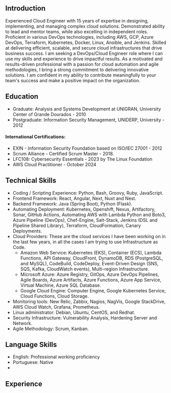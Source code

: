 ## Introduction

Experienced Cloud Engineer with 15 years of expertise in designing, implementing, and managing complex cloud solutions. Demonstrated ability to lead and mentor teams, while also excelling in independent roles. 
Proficient in various DevOps technologies, including AWS, GCP, Azure DevOps, Terraform, Kubernetes, Docker, Linux, Ansible, and Jenkins. Skilled at delivering efficient, scalable, and secure cloud infrastructures that drive business success. 
I am seeking a DevOps/Cloud Engineer role where I can use my skills and experience to drive impactful results. As a motivated and results-driven professional with a passion for cloud automation and agile methodologies, I bring a strong commitment to delivering innovative solutions. I am confident in my ability to contribute meaningfully to your team's success and make a positive impact on the organization.

## Education
- Graduate: Analysis and Systems Development at UNIGRAN, University Center of Grande Dourados - 2010
- Postgraduate: Information Security Management, UNIDERP, University - 2012
  
#### International Certifications: 
- EXIN - Information Security Foundation based on ISO/IEC 27001 - 2012
- Scrum Alliance - Certified Scrum Master - 2018.
- LFC108: Cybersecurity Essentials - 2023 by The Linux Foundation
- AWS Cloud Practitioner - October 2024

## Technical Skills
- Coding / Scripting Experience: Python, Bash, Groovy, Ruby, JavaScript. 
- Frontend Framework: React, Angular, Next, Nuxt and Nest. 
- Backend Framework: Java (Spring Boot), Python (Flask). 
- Automating Deployment: Kubernetes, Openshift, Nexus, Artifactory, Sonar, GitHub Actions, Automating AWS with Lambda Python and Boto3, Azure Pipeline (DevOps), Chef-Engine, Salt-Stack, Jenkins (DSL and Pipeline Shared Library), Terraform, CloudFormation, Canary Deployments. 
- Cloud Providers: These are the cloud services I have been working on in the last few years, in all the cases I am trying to use Infrastructure as Code.
    - Amazon Web Service: Kubernetes (EKS), Container (ECS), Lambda Functions, API Gateway, CloudFront, DynamoDB, RDS (PostgreSQL, and MySQL), CodeBuild, CodeDeploy, Event-Driven Design (SNS, SQS, Kafka, CloudWatch events), Multi-region Infrastructure.
    - Microsoft Azure: Azure Registry, GitOps, Azure DevOps Pipelines, Agile Boards, Azure Artifacts, Azure Functions, Azure App Service, Virtual Machine, Azure SQL Database. 
    - Google Cloud Engine:  Computer Engine, Google Kubernetes Service, Cloud Functions, Cloud Storage. 
- Monitoring tools: New Relic, Zabbix, Nagios, NagVis, Google StackDrive, AWS Cloud Watch, Grafana, Prometheus.
- Linux administrator: Debian, Ubuntu, CentOS, and Redhat.
- Security Infrastructure: Vulnerability Analysis, Hardening Server and Network.
- Agile Methodology: Scrum, Kanban.

## Language Skills
- English: Professional working proficiency
- Portuguese: Native
- 
## Experience
<!--
**AnselmoPfeifer/AnselmoPfeifer** is a ✨ _special_ ✨ repository because its `README.md` (this file) appears on your GitHub profile.

Here are some ideas to get you started:

- 🔭 I’m currently working on ...
- 🌱 I’m currently learning ...
- 👯 I’m looking to collaborate on ...
- 🤔 I’m looking for help with ...
- 💬 Ask me about ...
- 📫 How to reach me: ...
- 😄 Pronouns: ...
- ⚡ Fun fact: ...
-->
